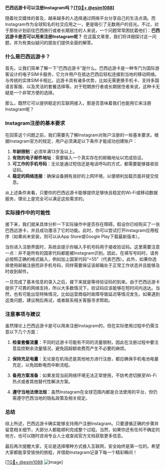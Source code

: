 **巴西远游卡可以注册Instagram吗？[[TG💪+ @esim1088](https://t.me/s/esim1088)]**

随着社交媒体的普及，越来越多的人选择通过网络平台分享自己的生活点滴。而Instagram作为全球知名的社交应用之一，更是吸引了无数用户的目光。不过，对于那些计划前往巴西旅行或者长期居住的人来说，一个问题常常困扰着他们：**巴西远游卡是否可以用来注册Instagram呢？** 在这篇文章里，我们将详细探讨这一问题，并为有类似疑问的朋友们提供全面的解答。

### 什么是巴西远游卡？

首先，让我们简单了解一下“巴西远游卡”是什么。巴西远游卡是一种专门为国际游客设计的电子SIM卡服务，它允许用户在抵达巴西后轻松连接到当地的移动网络。与传统的实体SIM卡相比，远游卡具有诸多优势，比如无需更换手机卡、支持多国语言客服、以及灵活的套餐选择等。对于短期旅行者或长期居住者来说，这种卡无疑是一个非常方便的选择。

那么，既然它可以提供稳定的互联网接入，那是否意味着我们也能用它来注册Instagram呢？

### Instagram注册的基本要求

在回答这个问题之前，我们需要先了解Instagram对账户注册的一些基本要求。根据Instagram官方的规定，用户必须满足以下条件才能成功创建账户：

1. **年龄限制**：必须年满13岁及以上。
2. **有效的电子邮件地址**：需要输入一个真实存在的邮箱地址以完成验证。
3. **可工作的手机号码**：无论是通过短信还是电话呼叫的方式，都需要能够接收验证码。
4. **稳定的网络连接**：确保设备拥有良好的上网环境，以便顺利加载页面并提交信息。

从上述条件来看，只要你的巴西远游卡能够提供足够快且稳定的Wi-Fi或移动数据服务，理论上是完全可以满足这些需求的。

### 实际操作中的可能性

接下来，我们就来具体分析一下实际操作中是否存在障碍。假设你已经购买了一张巴西远游卡，并且成功激活了它的功能。此时，你可以尝试打开Instagram应用程序（如果尚未安装，则可以从App Store或Google Play下载最新版本）。

当你进入注册界面时，系统会提示你输入手机号码用于接收验证码。这里需要注意一点：并不是所有的国家代码都能被Instagram识别。因此，在填写号码时，请务必按照正确的格式输入，例如加上国家代码“+55”（代表巴西）。此外，如果你选择使用邮箱注册而非手机号码，同样需要保证该邮箱处于正常工作状态并且能够及时收到邮件。

一旦完成了基本信息的录入之后，接下来就是等待验证码的到来。由于巴西远游卡提供了可靠的网络支持，所以大多数情况下，验证码应该能够在短时间内送达。当然，也有可能出现特殊情况，比如运营商临时故障导致延迟等情况发生。如果遇到这类问题，建议稍后再试，或者联系相关客服寻求帮助。

### 注意事项与建议

虽然理论上巴西远游卡是可以用来注册Instagram的，但在实际使用过程中仍需注意以下几个方面：

1. **检查套餐流量**：不同的远游卡可能有不同的流量限制，因此在注册过程中要注意监控剩余流量情况，避免因超额收费而产生不必要的麻烦。
   
2. **保持充足电量**：无论是在机场还是其他地方进行注册，都应确保手机电池电量充足，以免因断电而中断流程。
   
3. **备用方案准备**：如果发现当前网络环境无法正常使用，不妨考虑切换至Wi-Fi热点或者其他替代性解决方案。
   
4. **遵守当地法律法规**：虽然Instagram在全球范围内都是合法使用的平台，但仍需遵守巴西当地的隐私政策及相关规定。

### 总结

综上所述，巴西远游卡确实能够支持用户注册Instagram。只要遵循正确的步骤并留意相关细节，大部分人都能顺利完成整个过程。当然，如果你还有任何不确定的地方，也可以随时咨询专业人士或查阅官方文档获取更多信息。

最后再次提醒大家，无论是选择哪种方式接入互联网，安全始终是第一位的。希望大家都能享受愉快的旅程，并借助Instagram记录下每一个精彩瞬间！

[[TG💪+ @esim1088](https://t.me/s/esim1088) ![Image](https://i.postimg.cc/4NQfJmqS/Snipaste-2025-05-13-00-14-12.png)]